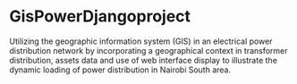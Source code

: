 # GisPowerDjangoproject
Utilizing the geographic information system (GIS) in an electrical power distribution network by incorporating a geographical context in transformer distribution, assets data and use of web interface display to illustrate the dynamic loading of power distribution in Nairobi South area.
